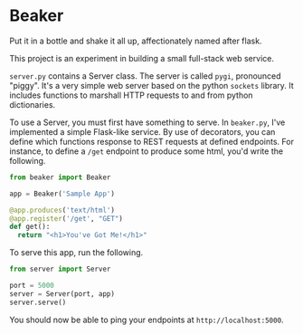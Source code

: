 # Beaker

Put it in a bottle and shake it all up, affectionately named after flask.

This project is an experiment in building a small full-stack web service.

`server.py` contains a Server class. The server is called `pygi`, pronounced "piggy". It's a very simple web server based on the python `sockets` library. It includes functions to marshall HTTP requests to and from python dictionaries.

To use a Server, you must first have something to serve. In `beaker.py`, I've implemented a simple Flask-like service. By use of decorators, you can define which functions response to REST requests at defined endpoints. For instance, to define a `/get` endpoint to produce some html, you'd write the following.

```python
from beaker import Beaker

app = Beaker('Sample App')

@app.produces('text/html')
@app.register('/get', "GET")
def get():
  return "<h1>You've Got Me!</h1>"
```

To serve this app, run the following.

```python
from server import Server

port = 5000
server = Server(port, app)
server.serve()
```

You should now be able to ping your endpoints at `http://localhost:5000`.
